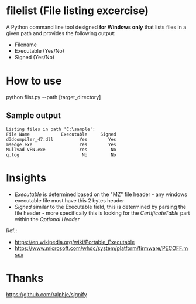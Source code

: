 # filelist (File listing excercise)
A Python command line tool designed __for Windows only__ that lists files in a given path and provides the following output:
- Filename
- Executable (Yes/No)
- Signed (Yes/No)

# How to use
python flist.py --path [target_directory]

## Sample output
```
Listing files in path 'C:\sample':
File Name            Executable     Signed
d3dcompiler_47.dll          Yes        Yes
msedge.exe                  Yes        Yes
Mullvad VPN.exe             Yes         No
q.log                        No         No
```

# Insights
- _Executable_ is determined based on the "MZ" file header - any windows executable file must have this 2 bytes header
- _Signed_ similar to the Executable field, this is determined by parsing the file header - more specifically this is looking for the _CertificateTable_ part within the _Optional Header_ 

Ref.: 
- https://en.wikipedia.org/wiki/Portable_Executable
- https://www.microsoft.com/whdc/system/platform/firmware/PECOFF.mspx

# Thanks
https://github.com/ralphje/signify
